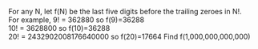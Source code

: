   For any N, let f(N) be the last five digits before the trailing zeroes in N!.<br />  For example,  9! = 362880 so f(9)=36288<br />  10! = 3628800 so f(10)=36288<br />  20! = 2432902008176640000 so f(20)=17664  Find f(1,000,000,000,000)  